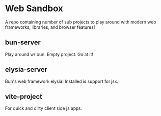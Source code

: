 # Web Sandbox

A repo containing number of sub projects to play around with modern web frameworks, libraries, and browser features!

## bun-server
Play around w/ bun. 
Empty project. Go at it!

## elysia-server
Bun's web framework elysia!
Installed is support for jsx.

## vite-project
For quick and dirty client side js apps.

